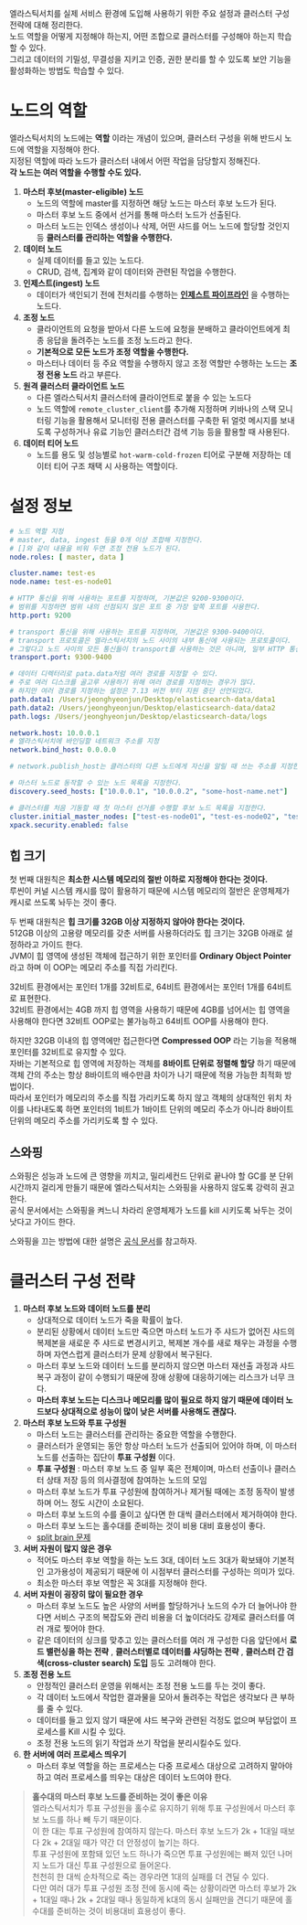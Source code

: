 
엘라스틱서치를 실제 서비스 환경에 도입해 사용하기 위한 주요 설정과 클러스터 구성 전략에 대해 정리한다.  
노드 역할을 어떻게 지정해야 하는지, 어떤 조합으로 클러스터를 구성해야 하는지 학습할 수 있다.  
그리고 데이터의 기밀성, 무결성을 지키고 인증, 권한 분리를 할 수 있도록 보안 기능을 활성화하는 방법도 학습할 수 있다.  
  
# 노드의 역할

엘라스틱서치의 노드에는 **역할** 이라는 개념이 있으며, 클러스터 구성을 위해 반드시 노드에 역할을 지정해야 한다.  
지정된 역할에 따라 노드가 클러스터 내에서 어떤 작업을 담당할지 정해진다.  
**각 노드는 여러 역할을 수행할 수도 있다.**  
  
1. **마스터 후보(master-eligible) 노드**
   - 노드의 역할에 master를 지정하면 해당 노드는 마스터 후보 노드가 된다.
   - 마스터 후보 노드 중에서 선거를 통해 마스터 노드가 선출된다.
   - 마스터 노드는 인덱스 생성이나 삭제, 어떤 샤드를 어느 노드에 할당할 것인지 등 **클러스터를 관리하는 역할을 수행한다.**
2. **데이터 노드**
   - 실제 데이터를 들고 있는 노드다.
   - CRUD, 검색, 집계와 같이 데이터와 관련된 작업을 수행한다.
3. **인제스트(ingest) 노드**
   - 데이터가 색인되기 전에 전처리를 수행하는 **[인제스트 파이프라인](https://www.elastic.co/guide/en/elasticsearch/reference/current/ingest.html)** 을 수행하는 노드다.
4. **조정 노드**
   - 클라이언트의 요청을 받아서 다른 노드에 요청을 분배하고 클라이언트에게 최종 응답을 돌려주는 노드를 조정 노드라고 한다.
   - **기본적으로 모든 노드가 조정 역할을 수행한다.**
   - 마스터나 데이터 등 주요 역할을 수행하지 않고 조정 역할만 수행하는 노드는 **조정 전용 노드** 라고 부른다.
5. **원격 클러스터 클라이언트 노드**
   - 다른 엘라스틱서치 클러스터에 클라이언트로 붙을 수 있는 노드다
   - 노드 역할에 `remote_cluster_client`를 추가해 지정하며 키바나의 스택 모니터링 기능을 활용해서 모니터링 전용 클러스터를 구축한 뒤 얼럿 메시지를 보내도록 구성하거나 유료 기능인 클러스터간 검색 기능 등을 활용할 때 사용된다.
7. **데이터 티어 노드**
   - 노드를 용도 및 성능별로 `hot-warm-cold-frozen` 티어로 구분해 저장하는 데이터 티어 구조 채택 시 사용하는 역할이다.

# 설정 정보

```yml
# 노드 역할 지정
# master, data, ingest 등을 0개 이상 조합해 지정한다.
# []와 같이 내용을 비워 두면 조정 전용 노드가 된다.
node.roles: [ master, data ]

cluster.name: test-es
node.name: test-es-node01

# HTTP 통신을 위해 사용하는 포트를 지정하며, 기본값은 9200-9300이다.
# 범위를 지정하면 범위 내의 선점되지 않은 포트 중 가장 앞쪽 포트를 사용한다.
http.port: 9200

# transport 통신을 위해 사용하는 포트를 지정하며, 기본값은 9300-9400이다.
# transport 프로토콜은 엘라스틱서치의 노드 사이의 내부 통신에 사용되는 프로토콜이다.
# 그렇다고 노드 사이의 모든 통신들이 transport를 사용하는 것은 아니며, 일부 HTTP 통신을 하기도 한다.
transport.port: 9300-9400

# 데이터 디렉터리로 pata.data처럼 여러 경로를 지정할 수 있다.
# 주로 여러 디스크를 골고루 사용하기 위해 여러 경로를 지정하는 경우가 많다.
# 하지만 여러 경로를 지정하는 설정은 7.13 버전 부터 지원 중단 선언되었다.
path.data1: /Users/jeonghyeonjun/Desktop/elasticsearch-data/data1
path.data2: /Users/jeonghyeonjun/Desktop/elasticsearch-data/data2
path.logs: /Users/jeonghyeonjun/Desktop/elasticsearch-data/logs

network.host: 10.0.0.1
# 엘라스틱서치에 바인딩할 네트워크 주소를 지정
network.bind_host: 0.0.0.0

# network.publish_host는 클러스터의 다른 노드에게 자신을 알릴 때 쓰는 주소를 지정한다.

# 마스터 노드로 동작할 수 있는 노드 목록을 지정한다.
discovery.seed_hosts: ["10.0.0.1", "10.0.0.2", "some-host-name.net"]

# 클러스터를 처음 기동할 때 첫 마스터 선거를 수행할 후보 노드 목록을 지정한다.
cluster.initial_master_nodes: ["test-es-node01", "test-es-node02", "test-es-node03"]
xpack.security.enabled: false
```

## 힙 크기

첫 번째 대원칙은 **최소한 시스템 메모리의 절반 이하로 지정해야 한다는 것이다.**  
루씬이 커널 시스템 캐시를 많이 활용하기 때문에 시스템 메모리의 절반은 운영체제가 캐시로 쓰도록 놔두는 것이 좋다.  
  
두 번째 대원칙은 **힙 크기를 32GB 이상 지정하지 않아야 한다는 것이다.**  
512GB 이상의 고용량 메모리를 갖춘 서버를 사용하더라도 힙 크기는 32GB 아래로 설정하라고 가이드 한다.  
JVM이 힙 영역에 생성된 객체에 접근하기 위한 포인터를 **Ordinary Object Pointer** 라고 하며 이 OOP는 메모리 주소를 직접 가리킨다.  
  
32비트 환경에서는 포인터 1개를 32비트로, 64비트 환경에서는 포인터 1개를 64비트로 표현한다.  
32비트 환경에서는 4GB 까지 힙 영역을 사용하기 때문에 4GB를 넘어서는 힙 영역을 사용해야 한다면 32비트 OOP로는 불가능하고 64비트 OOP를 사용해야 한다.  
  
하지만 32GB 이내의 힙 영역에만 접근한다면 **Compressed OOP** 라는 기능을 적용해 포인터를 32비트로 유지할 수 있다.  
자바는 기본적으로 힙 영역에 저장하는 객체를 **8바이트 단위로 정렬해 할당** 하기 때문에 객체 간의 주소는 항상 8바이트의 배수만큼 차이가 나기 때문에 적용 가능한 최적화 방법이다.  
따라서 포인터가 메모리의 주소를 직접 가리키도록 하지 않고 객체의 상대적인 위치 차이를 나타내도록 하면 포인터의 1비트가 1바이트 단위의 메모리 주소가 아니라 8바이트 단위의 메모리 주소를 가리키도록 할 수 있다.  
  
## 스와핑

스와핑은 성능과 노드에 큰 영향을 끼치고, 밀리세컨드 단위로 끝나야 할 GC를 분 단위 시간까지 걸리게 만들기 때문에 엘라스틱서치는 스와핑을 사용하지 않도록 강력히 권고한다.  
공식 문서에서는 스와핑을 켜느니 차라리 운영체제가 노드를 kill 시키도록 놔두는 것이 낫다고 가이드 한다.  
  
스와핑을 끄는 방법에 대한 설명은 [공식 문서](https://www.elastic.co/guide/en/elasticsearch/reference/current/setup-configuration-memory.html#setup-configuration-memory)를 참고하자.  

# 클러스터 구성 전략

1. **마스터 후보 노드와 데이터 노드를 분리**
   - 상대적으로 데이터 노드가 죽을 확률이 높다.
   - 분리된 상황에서 데이터 노드만 죽으면 마스터 노드가 주 샤드가 없어진 샤드의 복제본을 새로운 주 샤드로 변경시키고, 복제본 개수를 새로 채우는 과정을 수행하며 자연스럽게 클러스터가 문제 상황에서 복구된다.
   - 마스터 후보 노드와 데이터 노드를 분리하지 않으면 마스터 재선출 과정과 샤드 복구 과정이 같이 수행되기 때문에 장애 상황에 대응하기에는 리스크가 너무 크다.
   - **마스터 후보 노드는 디스크나 메모리를 많이 필요로 하지 않기 때문에 데이터 노드보다 상대적으로 성능이 많이 낮은 서버를 사용해도 괜찮다.**
2. **마스터 후보 노드와 투표 구성원**
   - 마스터 노드는 클러스터를 관리하는 중요한 역할을 수행한다.
   - 클러스터가 운영되는 동안 항상 마스터 노드가 선출되어 있어야 하며, 이 마스터 노드를 선출하는 집단이 **투표 구성원** 이다.
   - **투표 구성원** : 마스터 후보 노드 중 일부 혹은 전체이며, 마스터 선출이나 클러스터 상태 저장 등의 의사결정에 참여하는 노드의 모임
   - 마스터 후보 노드가 투표 구성원에 참여하거나 제거될 때에는 조정 동작이 발생하며 어느 정도 시간이 소요된다.
   - 마스터 후보 노드의 수를 줄이고 싶다면 한 대씩 클러스터에서 제거하여야 한다.
   - 마스터 후보 노드는 홀수대를 준비하는 것이 비용 대비 효용성이 좋다.
   - [split brain 문제](https://esbook.kimjmin.net/03-cluster/3.3-master-and-data-nodes#split-brain)
3. **서버 자원이 많지 않은 경우**
   - 적어도 마스터 후보 역할을 하는 노드 3대, 데이터 노드 3대가 확보돼야 기본적인 고가용성이 제공되기 때문에 이 시점부터 클러스터를 구성하는 의미가 있다.  
   - 최소한 마스터 후보 역할은 꼭 3대를 지정해야 한다.
4. **서버 자원이 굉장히 많이 필요한 경우**
   - 마스터 후보 노드도 높은 사양의 서버를 할당하거나 노드의 수가 더 늘어나야 한다면 서비스 구조의 복잡도와 관리 비용을 더 높이더라도 강제로 클러스터를 여러 개로 찢어야 한다.
   - 같은 데이터의 싱크를 맞추고 있는 클러스터를 여러 개 구성한 다음 앞단에서 **로드 밸런싱을 하는 전략** , **클러스터별로 데이터를 샤딩하는 전략** , **클러스터 간 검색(cross-cluster search) 도입** 등도 고려해야 한다.
6. **조정 전용 노드**
   - 안정적인 클러스터 운영을 위해서는 조정 전용 노드를 두는 것이 좋다.
   - 각 데이터 노드에서 작업한 결과물을 모아서 돌려주는 작업은 생각보다 큰 부하를 줄 수 있다.
   - 데이터를 들고 있지 않기 때문에 샤드 복구와 관련된 걱정도 없으며 부담없이 프로세스를 Kill 시킬 수 있다.
   - 조정 전용 노드의 읽기 작업과 쓰기 작업을 분리시킬수도 있다.
7. **한 서버에 여러 프로세스 띄우기**
   - 마스터 후보 역할을 하는 프로세스는 다중 프로세스 대상으로 고려하지 말아야 하고 여러 프로세스를 띄우는 대상은 데이터 노드여야 한다.
   
  
> **홀수대의 마스터 후보 노드를 준비하는 것이 좋은 이유**  
> 엘라스틱서치가 투표 구성원을 홀수로 유지하기 위해 투표 구성원에서 마스터 후보 노드를 하나 빼 두기 때문이다.  
> 이 한 대는 투표 구성원에 참여하지 않는다. 마스터 후보 노드가 2k + 1대일 때보다 2k + 2대일 때가 약간 더 안정성이 높기는 하다.  
> 투표 구성원에 포함돼 있던 노드 하나가 죽으면 투표 구성원에는 빠져 있던 나머지 노드가 대신 투표 구성원으로 들어온다.  
> 천천히 한 대씩 순차적으로 죽는 경우라면 1대의 실패를 더 견딜 수 있다.  
> 다만 여러 대가 투표 구성원 조정 전에 동시에 죽는 상황이라면 마스터 후보가 2k + 1대일 때나 2k + 2대일 때나 동일하게 k대의 동시 실패만을 견디기 때문에 홀수대를 준비하는 것이 비용대비 효용성이 좋다.
